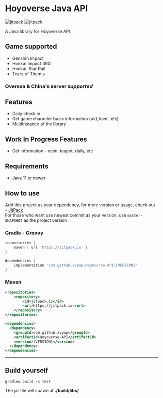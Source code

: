 # Hoyoverse Java API

[![jitpack](https://img.shields.io/jitpack/version/com.github.zvyap/Hoyoverse-API?color=blue)](https://jitpack.io/#zvyap/Hoyoverse-API)
[![jitpack](https://img.shields.io/badge/Snapshots-JitPack-blue)](https://jitpack.io/#zvyap/Hoyoverse-API/master-SNAPSHOT)

A Java library for Hoyoverse API

## Game supported
* Genshin Impact
* Honkai Impact 3RD
* Honkai: Star Rail
* Tears of Themis

### **Oversea & China's server** ***supported***

## Features
* Daily check in
* Get game character basic information (uid, level, etc)
* MultiInstance of the library

## Work In Progress Features
* Get information - resin, teapot, daily, etc

## Requirements
* Java 11 or newer

## How to use
Add this project as your dependency, for more version or usage, check out - [JitPack](https://jitpack.io/#zvyap/Hoyoverse-API/)
<br>
For those who want use newest commit as your version, use ```master-SNAPSHOT``` as the project version

### Gradle - Groovy
```groovy
repositories {
    maven { url 'https://jitpack.io' }
}

dependencies {
    implementation 'com.github.zvyap:Hoyoverse-API:[VERSION]'
}
```

### Maven
```xml
<repositories>
    <repository>
        <id>jitpack.io</id>
        <url>https://jitpack.io</url>
    </repository>
</repositories>

<dependencies>
  <dependency>
    <groupId>com.github.zvyap</groupId>
    <artifactId>Hoyoverse-API</artifactId>
    <version>[VERSION]</version>
  </dependency>
</dependencies>
```


---

## Build yourself
```
gradlew build -x test
```
The jar file will spawn at **./build/libs/**